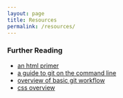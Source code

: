 ```yaml
---
layout: page
title: Resources
permalink: /resources/
---
```


### Further Reading
- [an html primer](http://htmldog.com/guides/html/beginner)  
- [a guide to git on the command line](https://rogerdudler.github.io/git-guide/)  
- [overview of basic git workflow](http://scottchacon.com/2011/08/31/github-flow.html)  
- [css overview](http://www.cssbasics.com/)  
